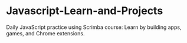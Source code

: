 # Javascript-Learn-and-Projects
Daily JavaScript practice using Scrimba course: Learn by building apps, games, and Chrome extensions.

